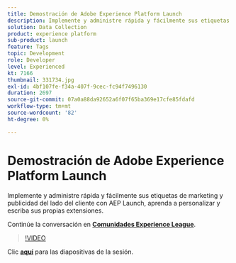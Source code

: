 ```yaml
---
title: Demostración de Adobe Experience Platform Launch
description: Implemente y administre rápida y fácilmente sus etiquetas de marketing y publicidad del lado del cliente con AEP Launch, aprenda a personalizar y escriba sus propias extensiones. Esta sesión se entregó como parte del evento de contenido de Adobe Developers Live.
solution: Data Collection
product: experience platform
sub-product: launch
feature: Tags
topic: Development
role: Developer
level: Experienced
kt: 7166
thumbnail: 331734.jpg
exl-id: 4bf107fe-f34a-407f-9cec-fc94f7496130
duration: 2697
source-git-commit: 07a0a88da92652a6f07f65ba369e17cfe85fdafd
workflow-type: tm+mt
source-wordcount: '82'
ht-degree: 0%

---
```


# Demostración de Adobe Experience Platform Launch

Implemente y administre rápida y fácilmente sus etiquetas de marketing y publicidad del lado del cliente con AEP Launch, aprenda a personalizar y escriba sus propias extensiones.

Continúe la conversación en **[Comunidades Experience League](https://adobe.ly/36Yd3v6)**.

>[!VIDEO](https://video.tv.adobe.com/v/331734/?quality=12&learn=on&hidetitle=true)

Clic **[aquí](/help/adobe-developers-live/assets/experience-platform-launch-demo.pdf)** para las diapositivas de la sesión.
